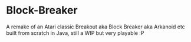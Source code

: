 # Block-Breaker

A remake of an Atari classic Breakout aka Block Breaker aka Arkanoid etc built from scratch in Java, still a WIP but very playable :P
